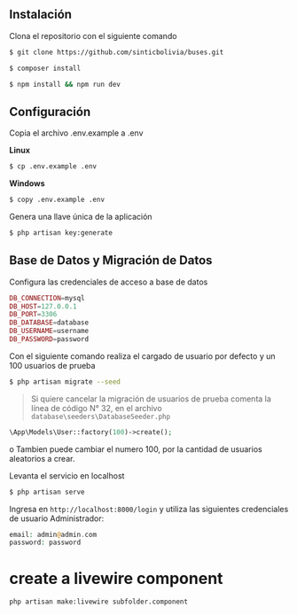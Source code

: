 ## Instalación

Clona el repositorio con el siguiente comando

```bash
$ git clone https://github.com/sinticbolivia/buses.git
```

```bash
$ composer install
```

```bash
$ npm install && npm run dev
```

## Configuración

Copia el archivo .env.example a .env

**Linux**

```bash
$ cp .env.example .env
```

**Windows**

```bash
$ copy .env.example .env
```

Genera una llave única de la aplicación

```bash
$ php artisan key:generate
```

## Base de Datos y Migración de Datos

Configura las credenciales de acceso a base de datos

```php
DB_CONNECTION=mysql
DB_HOST=127.0.0.1
DB_PORT=3306
DB_DATABASE=database
DB_USERNAME=username
DB_PASSWORD=password
```

Con el siguiente comando realiza el cargado de usuario por defecto y un 100 usuarios de prueba

```bash
$ php artisan migrate --seed
```

> Si quiere cancelar la migración de usuarios de prueba comenta la línea de código N° 32, en el archivo `database\seeders\DatabaseSeeder.php`

```php
\App\Models\User::factory(100)->create();
```

o Tambien puede cambiar el numero 100, por la cantidad de usuarios aleatorios a crear.

Levanta el servicio en localhost

```bash
$ php artisan serve
```

Ingresa en `http://localhost:8000/login` y utiliza las siguientes credenciales de usuario Administrador:

```php
email: admin@admin.com
password: password
```

# create a livewire component

`php artisan make:livewire subfolder.component`
